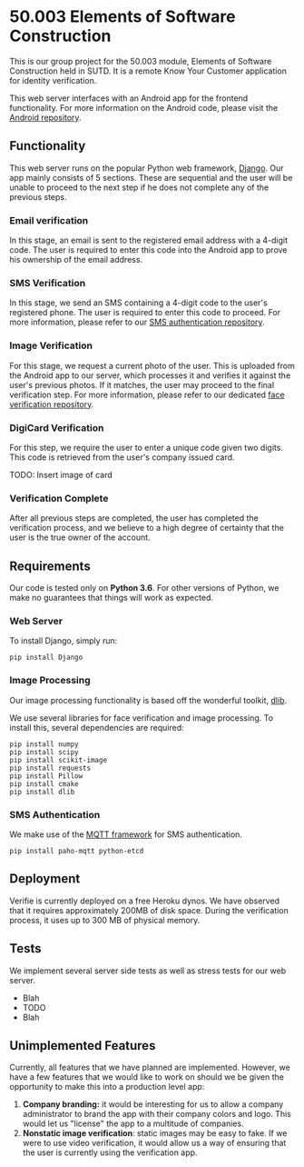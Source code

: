 # 50.003 Elements of Software Construction

This is our group project for the 50.003 module, Elements of Software Construction held in SUTD. It is a remote Know Your Customer application for identity verification.

This web server interfaces with an Android app for the frontend functionality. For more information on the Android code, please visit the [Android repository](https://github.com/smartlearner1520/Project).

## Functionality

This web server runs on the popular Python web framework, [Django](http://djangoproject.com). Our app mainly consists of 5 sections. These are sequential and the user will be unable to proceed to the next step if he does not complete any of the previous steps.

### Email verification

In this stage, an email is sent to the registered email address with a 4-digit code. The user is required to enter this code into the Android app to prove his ownership of the email address.

### SMS Verification

In this stage, we send an SMS containing a 4-digit code to the user's registered phone. The user is required to enter this code to proceed. For more information, please refer to our [SMS authentication repository](https://github.com/kuiqejw/MQTT-NEW).

### Image Verification

For this stage, we request a current photo of the user. This is uploaded from the Android app to our server, which processes it and verifies it against the user's previous photos. If it matches, the user may proceed to the final verification step. For more information, please refer to our dedicated [face verification repository](https://github.com/kohjingyu/face_verification).

### DigiCard Verification

For this step, we require the user to enter a unique code given two digits. This code is retrieved from the user's company issued card.

TODO: Insert image of card

### Verification Complete

After all previous steps are completed, the user has completed the verification process, and we believe to a high degree of certainty that the user is the true owner of the account.

## Requirements

Our code is tested only on **Python 3.6**. For other versions of Python, we make no guarantees that things will work as expected.

### Web Server

To install Django, simply run:

```
pip install Django
```

### Image Processing

Our image processing functionality is based off the wonderful toolkit, [dlib](https://github.com/davisking/dlib).

We use several libraries for face verification and image processing. To install this, several dependencies are required:

```
pip install numpy
pip install scipy
pip install scikit-image
pip install requests
pip install Pillow
pip install cmake
pip install dlib

```

### SMS Authentication

We make use of the [MQTT framework](http://mqtt.org) for SMS authentication.

```
pip install paho-mqtt python-etcd
```

## Deployment

Verifie is currently deployed on a free Heroku dynos. We have observed that it requires approximately 200MB of disk space. During the verification process, it uses up to 300 MB of physical memory.

## Tests

We implement several server side tests as well as stress tests for our web server.

* Blah
* TODO
* Blah

## Unimplemented Features

Currently, all features that we have planned are implemented. However, we have a few features that we would like to work on should we be given the opportunity to make this into a production level app:

1. **Company branding:** it would be interesting for us to allow a company administrator to brand the app with their company colors and logo. This would let us "license" the app to a multitude of companies.
2. **Nonstatic image verification**: static images may be easy to fake. If we were to use video verification, it would allow us a way of ensuring that the user is currently using the verification app.

